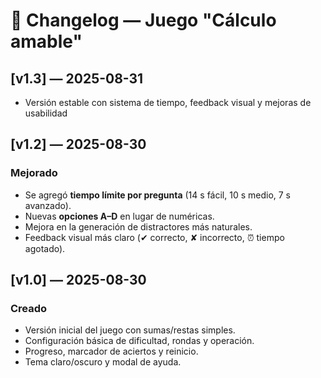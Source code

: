 # 📌 Changelog — Juego "Cálculo amable"
## [v1.3] — 2025-08-31
- Versión estable con sistema de tiempo, feedback visual y mejoras de usabilidad

## [v1.2] — 2025-08-30
### Mejorado
- Se agregó **tiempo límite por pregunta** (14 s fácil, 10 s medio, 7 s avanzado).  
- Nuevas **opciones A–D** en lugar de numéricas.  
- Mejora en la generación de distractores más naturales.  
- Feedback visual más claro (✔ correcto, ✘ incorrecto, ⏰ tiempo agotado).

## [v1.0] — 2025-08-30
### Creado
- Versión inicial del juego con sumas/restas simples.  
- Configuración básica de dificultad, rondas y operación.  
- Progreso, marcador de aciertos y reinicio.  
- Tema claro/oscuro y modal de ayuda.  

